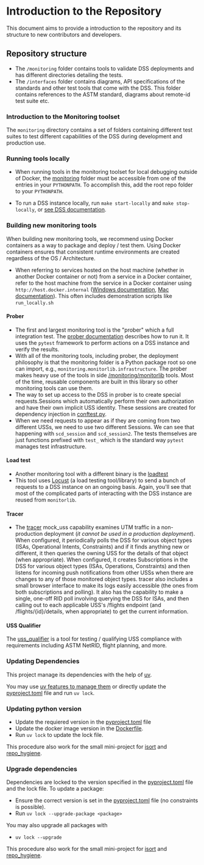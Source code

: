 # Introduction to the Repository

This document aims to provide a introduction to the repository and its structure to new contributors and developers.

## Repository structure

- The `/monitoring` folder contains tools to validate DSS deployments and has different directories detailing the tests.
- The `/interfaces` folder contains diagrams, API specifications of the standards and other test tools that come with the DSS. This folder contains references to the ASTM standard, diagrams about remote-id test suite etc.

### Introduction to the Monitoring toolset

The `monitoring` directory contains a set of folders containing different test suites to test different capabilities of the DSS during development and production use.

### Running tools locally

- When running tools in the monitoring toolset for local debugging outside of Docker, the [monitoring](monitoring) folder must be accessible from one of the entries in your `PYTHONPATH`.  To accomplish this, add the root repo folder to your `PYTHONPATH`.

- To run a DSS instance locally, run `make start-locally` and `make stop-locally`, or [see DSS documentation](https://github.com/interuss/dss/blob/master/build/dev/standalone_instance.md).

### Building new monitoring tools

When building new monitoring tools, we recommend using Docker containers as a way to package and deploy / test them. Using Docker containers ensures that consistent runtime environments are created regardless of the OS / Architecture.

- When referring to services hosted on the host machine (whether in another Docker container or not) from a service in a Docker container, refer to the host machine from the service in a Docker container using `http://host.docker.internal` ([Windows documentation](https://docs.docker.com/docker-for-windows/networking/#use-cases-and-workarounds), [Mac documentation](https://docs.docker.com/docker-for-mac/networking/#use-cases-and-workarounds)). This often includes demonstration scripts like `run_locally.sh`

#### Prober

- The first and largest monitoring tool is the "prober" which a full integration test. The [prober documentation](monitoring/prober/README.md) describes how to run it. It uses the `pytest` framework to perform actions on a DSS instance and verify the results.
- With all of the monitoring tools, including prober, the deployment philosophy is that the monitoring folder is a Python package root so one can import, e.g., `monitoring.monitorlib.infrastructure`. The prober makes heavy use of the tools in side [/monitoring/monitorlib](monitoring/monitorlib/README.md) tools. Most of the time, reusable components are built in this library so other monitoring tools can use them.
- The way to set up access to the DSS in prober is to create special requests.Sessions which automatically perform their own authorization and have their own implicit USS identity. These sessions are created for dependency injection in [conftest.py](monitoring/prober/conftest.py).
- When we need requests to appear as if they are coming from two different USSs, we need to use two different Sessions. We can see that happening with `scd_session` and `scd_session2`.  The tests themselves are just functions prefixed with `test_` which is the standard way `pytest` manages test infrastructure.

#### Load test

- Another monitoring tool with a different binary is the [loadtest](monitoring/loadtest/README.md)
- This tool uses [Locust](https://locust.io) (a load testing tool/library) to send a bunch of requests to a DSS instance on an ongoing basis.  Again, you'll see that most of the complicated parts of interacting with the DSS instance are reused from `monitorlib`.

#### Tracer

- The [tracer](monitoring/mock_uss/tracer/README.md) mock_uss capability examines UTM traffic in a non-production deployment (*it cannot be used in a production deployment*).  When configured, it periodically polls the DSS for various object types (ISAs, Operational Intents, Constraints) and if it finds anything new or different, it then queries the owning USS for the details of that object (when appropriate).  When configured, it creates Subscriptions in the DSS for various object types (ISAs, Operations, Constraints) and then listens for incoming push notifications from other USSs when there are changes to any of those monitored object types.  tracer also includes a small browser interface to make its logs easily accessible (the ones from both subscriptions and polling).  It also has the capability to make a single, one-off RID poll involving querying the DSS for ISAs, and then calling out to each applicable USS's /flights endpoint (and /flights/{id}/details, when appropriate) to get the current information.

#### USS Qualifier

The [uss_qualifier](monitoring/uss_qualifier/README.md) is a tool for testing / qualifying USS compliance with requirements including ASTM NetRID, flight planning, and more.

### Updating Dependencies

This project manage its dependencies with the help of [uv](https://docs.astral.sh/uv/).

You may use [uv features to manage them](https://docs.astral.sh/uv/concepts/projects/dependencies/) or directly update the [pyproject.toml](pyproject.toml) file and run `uv lock`.

### Updating python version

* Update the requiered version in the [pyproject.toml](pyproject.toml) file
* Update the docker image version in the [Dockerfile](monitoring/Dockerfile).
* Run `uv lock` to update the lock file.

This procedure also work for the small mini-project for [isort](test/isort) and [repo_hygiene](test/repo_hygiene).

### Upgrade dependencies

Dependencies are locked to the version specified in the [pyproject.toml](pyproject.toml) file and the lock file. To update a package:

* Ensure the correct version is set in the [pyproject.toml](pyproject.toml) file (no constraints is possible).
* Run `uv lock --upgrade-package <package>`

You may also upgrade all packages with

* `uv lock --upgrade`

This procedure also work for the small mini-project for [isort](test/isort) and [repo_hygiene](test/repo_hygiene).
